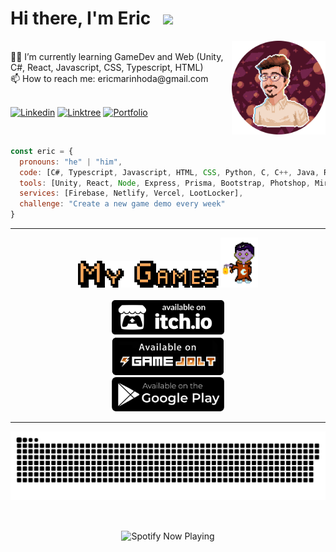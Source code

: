 <div>
<h1> Hi there, I'm Eric &nbsp <img src="https://giffiles.alphacoders.com/360/36088.gif" width="23"></h1></div>
<img align='right' src="Eric by Oginy - Github.png" width="150">
<br>👨‍💻 I’m currently learning GameDev and Web (Unity, C#, React, Javascript, CSS, Typescript, HTML)
<br>📫 How to reach me: ericmarinhoda@gmail.com
<br>
<br>
<p>
  <a href="https://www.linkedin.com/in/eric-marinho/"><img alt="Linkedin" title="Linkedin" src="https://img.shields.io/badge/linkedin-4F608F.svg?style=for-the-badge&logo=linkedin&logoColor=white" style="max-width: 100%;"></a>
  <a href="https://www.linktr.ee/ilidam"><img alt="Linktree" title="Linktree" src="https://img.shields.io/badge/linktree-617565.svg?style=for-the-badge&logo=linktree&logoColor=white" style="max-width: 100%;"></a>
    <a href="https://ilidamstudios.netlify.app/"><img alt="Portfolio" title="Portfolio" src="https://img.shields.io/badge/Portfolio-5E4C85.svg?style=for-the-badge&logo=netlify&logoColor=white" style="max-width: 100%;"></a>
</p>
<br>

```javascript
const eric = {
  pronouns: "he" | "him",
  code: [C#, Typescript, Javascript, HTML, CSS, Python, C, C++, Java, R],
  tools: [Unity, React, Node, Express, Prisma, Bootstrap, Photshop, Miro],
  services: [Firebase, Netlify, Vercel, LootLocker],
  challenge: "Create a new game demo every week"
}
```
 
<hr>
<div align='center'>
  <img src="MyGames.png" width="225"/>
  <img src="Dracoide.gif" width="60">
</div>
<br>
<div align='center'>
  <a href="https://ilidam.itch.io"><img src="badge-color.svg" width="180"/></a>
</div>
<div align='center'>
  <a href="https://gamejolt.com/@Ilidam"><img src="gamejolt.png" width="180"/></a>
</div>
<div align='center'>
  <a href="https://play.google.com/store/apps/dev?id=7388088919781492539"><img src="playstore.png" width="180"/></a>
</div>

<hr color="black">
<p align='center'>
  <img src="github-user-contribution.svg">
</p>

<br>
<p align='center'>
  <img align='center' src="https://spotify-now-playing-alpha-one.vercel.app/api/spotify/" alt="Spotify Now Playing" width="350"/>
</p>

